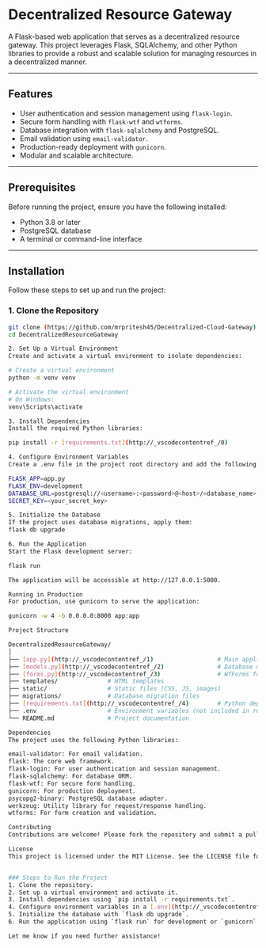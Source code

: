 # Decentralized Resource Gateway

A Flask-based web application that serves as a decentralized resource gateway. This project leverages Flask, SQLAlchemy, and other Python libraries to provide a robust and scalable solution for managing resources in a decentralized manner.

---

## Features

- User authentication and session management using `flask-login`.
- Secure form handling with `flask-wtf` and `wtforms`.
- Database integration with `flask-sqlalchemy` and PostgreSQL.
- Email validation using `email-validator`.
- Production-ready deployment with `gunicorn`.
- Modular and scalable architecture.

---

## Prerequisites

Before running the project, ensure you have the following installed:

- Python 3.8 or later
- PostgreSQL database
- A terminal or command-line interface

---

## Installation

Follow these steps to set up and run the project:

### 1. Clone the Repository
```bash
git clone (https://github.com/mrpritesh45/Decentralized-Cloud-Gateway)
cd DecentralizedResourceGateway

2. Set Up a Virtual Environment
Create and activate a virtual environment to isolate dependencies:

# Create a virtual environment
python -m venv venv

# Activate the virtual environment
# On Windows:
venv\Scripts\activate

3. Install Dependencies
Install the required Python libraries:

pip install -r [requirements.txt](http://_vscodecontentref_/0)

4. Configure Environment Variables
Create a .env file in the project root directory and add the following:

FLASK_APP=app.py
FLASK_ENV=development
DATABASE_URL=postgresql://<username>:<password>@<host>/<database_name>
SECRET_KEY=<your_secret_key>

5. Initialize the Database
If the project uses database migrations, apply them:
flask db upgrade

6. Run the Application
Start the Flask development server:

flask run

The application will be accessible at http://127.0.0.1:5000.

Running in Production
For production, use gunicorn to serve the application:

gunicorn -w 4 -b 0.0.0.0:8000 app:app

Project Structure

DecentralizedResourceGateway/
│
├── [app.py](http://_vscodecontentref_/1)                  # Main application entry point
├── [models.py](http://_vscodecontentref_/2)               # Database models
├── [forms.py](http://_vscodecontentref_/3)                # WTForms for handling user input
├── templates/              # HTML templates
├── static/                 # Static files (CSS, JS, images)
├── migrations/             # Database migration files
├── [requirements.txt](http://_vscodecontentref_/4)        # Python dependencies
├── .env                    # Environment variables (not included in repo)
└── README.md               # Project documentation

Dependencies
The project uses the following Python libraries:

email-validator: For email validation.
flask: The core web framework.
flask-login: For user authentication and session management.
flask-sqlalchemy: For database ORM.
flask-wtf: For secure form handling.
gunicorn: For production deployment.
psycopg2-binary: PostgreSQL database adapter.
werkzeug: Utility library for request/response handling.
wtforms: For form creation and validation.

Contributing
Contributions are welcome! Please fork the repository and submit a pull request with your changes.

License
This project is licensed under the MIT License. See the LICENSE file for details.


### Steps to Run the Project
1. Clone the repository.
2. Set up a virtual environment and activate it.
3. Install dependencies using `pip install -r requirements.txt`.
4. Configure environment variables in a [.env](http://_vscodecontentref_/5) file.
5. Initialize the database with `flask db upgrade`.
6. Run the application using `flask run` for development or `gunicorn` for production.

Let me know if you need further assistance!
